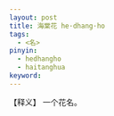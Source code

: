 ```yaml
---     
layout: post    
title: 海棠花 he·dhang·ho    
tags:      
  - <名>     
pinyin:       
  - hedhangho    
  - haitanghua    
keyword:     
---    
```


【释义】 一个花名。    


